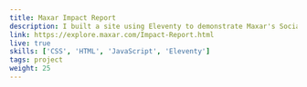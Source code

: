```yaml
---
title: Maxar Impact Report
description: I built a site using Eleventy to demonstrate Maxar's Social Impact in 2019
link: https://explore.maxar.com/Impact-Report.html
live: true
skills: ['CSS', 'HTML', 'JavaScript', 'Eleventy']
tags: project
weight: 25
---
```

